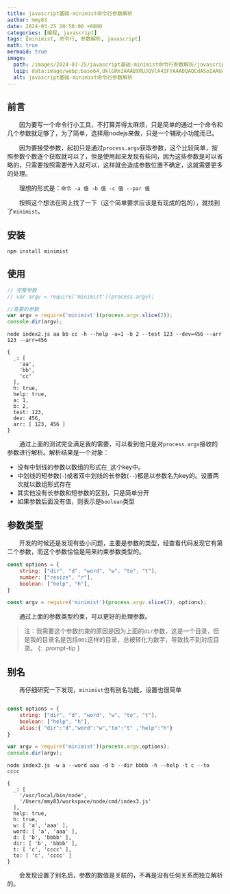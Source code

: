 ```yaml
---
title: javascript基础-minimist命令行参数解析
author: mmy83
date: 2024-03-25 20:50:00 +0800
categories: [编程, javascript]
tags: [minimist, 命令行, 参数解析, javascript]
math: true
mermaid: true
image:
  path: /images/2024-03-25/javascript基础-minimist命令行参数解析/javascript基础-minimist命令行参数解析-00.webp
  lqip: data:image/webp;base64,UklGRmIAAABXRUJQVlA4IFYAAADQAQCdASoIAAUAAUAmJQBOiP/wNtQ+9AD+T6t3/7hPtbpQs3TYdP68+a78P6Vr4Hff4gZAl/oY93h6rmPbYuiOw2KxNXDdfebP+sU7ZUY6cJmA9AAAAA==
  alt: javascript基础-minimist命令行参数解析
---
```


## 前言

&emsp;&emsp;因为要写一个命令行小工具，不打算弄得太麻烦，只是简单的通过一个命令和几个参数就足够了，为了简单，选择用nodejs来做，只是一个辅助小功能而已。

&emsp;&emsp;因为要接受参数，起初只是通过```process.argv```获取参数，这个比较简单，按照参数个数逐个获取就可以了，但是使用起来发现有些问，因为这些参数是可以省略的，只需要按照需要传入就可以，这样就会造成参数位置不确定，这就需要更多的处理。

&emsp;&emsp;理想的形式是：```命令 -a 值 -b 值 -c 值 --par 值```

&emsp;&emsp;按照这个想法在网上找了一下（这个简单要求应该是有现成的包的），就找到了```minimist```。

## 安装

```shell
npm install minimist
```

## 使用

```javascript
// 完整参数
// var argv = require('minimist')(process.argv);

//需要的参数
var argv = require('minimist')(process.argv.slice(2));
console.dir(argv);
```

```shell
node index2.js aa bb cc -h --help -a=1 -b 2 --test 123 --dev=456 --arr 123 --arr=456
```

```console
{
  _: [
    'aa',
    'bb',
    'cc'
  ],
  h: true,
  help: true,
  a: 1,
  b: 2,
  test: 123,
  dev: 456,
  arr: [ 123, 456 ]
}
```

&emsp;&emsp;通过上面的测试完全满足我的需要，可以看到他只是对```process.argv```接收的参数进行解析。解析结果是一个对象：

+ 没有中划线的参数以数组的形式在```_```这个key中。
+ 中划线的短参数(```-```)或者双中划线的长参数(```--```)都是以参数名为key的。设置两次就以数组形式存在
+ 其实他没有长参数和短参数的区别，只是简单分开
+ 如果参数后面没有值，则表示是```boolean```类型

## 参数类型

&emsp;&emsp;开发的时候还是发现有些小问题，主要是参数的类型，经查看代码发现它有第二个参数，而这个参数恰恰是用来约束参数类型的。

```javascript
const options = {
    string: ["dir", "d", "word", "w", "to", "t"],
    number: ["resize", "r"],
    boolean: ["help", "h"],
}

const argv = require('minimist')(process.argv.slice(2), options);
```

&emsp;&emsp;通过上面的参数类型约束，可以更好的处理参数。

> 注：我需要这个参数约束的原因是因为上面的```dir```参数，这是一个目录，但是我的目录名是包括```001```这样的目录，总被转化为数字，导致找不到对应目录。
{: .prompt-tip }

## 别名

&emsp;&emsp;再仔细研究一下发现，```minimist```也有别名功能，设置也很简单

```javascript

const options = {
    string: ["dir", "d", "word", "w", "to", "t"],
    boolean: ["help", "h"],
    alias:{ "dir":"d","word":"w","to":"t" ,"help":"h"}
}

var argv = require('minimist')(process.argv,options);
console.dir(argv);

```

```shell
node index3.js -w a --word aaa -d b --dir bbbb -h --help -t c --to cccc
```

```console
{
  _: [
    '/usr/local/bin/node',
    '/Users/mmy83/workspace/node/cmd/index3.js'
  ],
  help: true,
  h: true,
  w: [ 'a', 'aaa' ],
  word: [ 'a', 'aaa' ],
  d: [ 'b', 'bbbb' ],
  dir: [ 'b', 'bbbb' ],
  t: [ 'c', 'cccc' ],
  to: [ 'c', 'cccc' ]
}
```

&emsp;&emsp;会发现设置了别名后，参数的数值是关联的，不再是没有任何关系而独立解析的。
